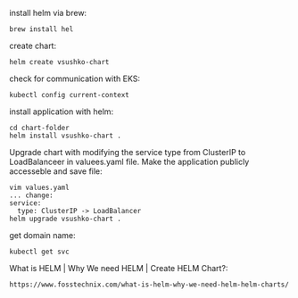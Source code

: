 install helm via brew:
```
brew install hel
```
create chart:
```
helm create vsushko-chart
```
check for communication with EKS:
```
kubectl config current-context
```

install application with helm:
```
cd chart-folder
helm install vsushko-chart .
```
Upgrade chart with modifying the service type from ClusterIP to LoadBalanceer in valuees.yaml file.
Make the application publicly accesseble and save file:
```
vim values.yaml
... change:
service:
  type: ClusterIP -> LoadBalancer
helm upgrade vsushko-chart .
```
get domain name:
```
kubectl get svc
```
What is HELM | Why We need HELM | Create HELM Chart?:
```
https://www.fosstechnix.com/what-is-helm-why-we-need-helm-helm-charts/
```
